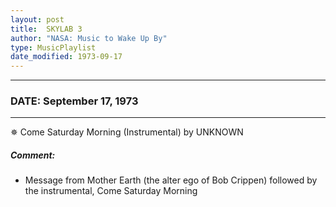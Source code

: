 ```yaml
---
layout: post
title:  SKYLAB 3
author: "NASA: Music to Wake Up By"
type: MusicPlaylist
date_modified: 1973-09-17
---
```


----
### DATE: September 17, 1973
----
✵ Come Saturday Morning (Instrumental) by UNKNOWN

##### Comment:
* Message from Mother Earth (the alter ego of Bob Crippen) followed by the instrumental, Come Saturday Morning
